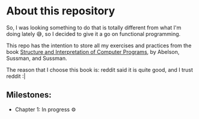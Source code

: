 # About this repository

So, I was looking something to do that is totally different from what I'm doing lately 😅, so I decided to give it a go on functional programming. 

This repo has the intention to store all my exercises and practices from the book [Structure and Interpretation of Computer Programs](https://mitpress.mit.edu/sites/default/files/sicp/index.html), by Abelson, Sussman, and Sussman. 

The reason that I choose this book is: reddit said it is quite good, and I trust reddit :|

## Milestones:
- Chapter 1: In progress ⚙️
